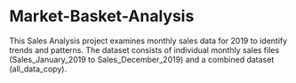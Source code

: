 # Market-Basket-Analysis
This Sales Analysis project examines monthly sales data for 2019 to identify trends and patterns. The dataset consists of individual monthly sales files (Sales_January_2019 to Sales_December_2019) and a combined dataset (all_data_copy). 

